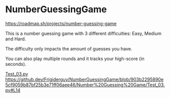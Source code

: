 # NumberGuessingGame

https://roadmap.sh/projects/number-guessing-game

This is a number guessing game with 3 different difficulties: Easy, Medium and Hard.
    
The difficulty only impacts the amount of guesses you have.

You can also play multiple rounds and it tracks your high-score (in seconds).

[Test_03.py](https://github.com/user-attachments/files/22026928/Test_03.py)
https://github.dev/Frigiderguy/NumberGuessingGame/blob/903b2295890e5cf9059b87bf25b3e71ff06aee46/Number%20Guessing%20Game/Test_03.py#L14
